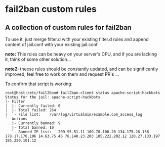 # fail2ban custom rules
## A collection of custom rules for fail2ban

To use it, just merge filter.d with your existing filter.d rules
and append content of jail.conf with your existing jail.conf

**note:** This rules can be heavy on your server's CPU, and if you
are lacking it, think of some other solution...

**note2:** theese rules should be constantly updated, and can be significantly improved,
feel free to work on them and request PR's ...


To confirm that script is working:
```
root@host:/etc/fail2ban# fail2ban-client status apache-script-hackbots
Status for the jail: apache-script-hackbots
|- Filter
|  |- Currently failed:	0
|  |- Total failed:	264
|  `- File list:	/var/log/virtualmin/example.com_access_log
`- Actions
   |- Currently banned:	9
   |- Total banned:	10
   `- Banned IP list:	209.95.51.11 109.70.100.20 134.175.26.138 178.17.170.196 14.63.75.46 78.148.23.203 185.222.202.12 120.27.133.197 185.220.101.12
```
